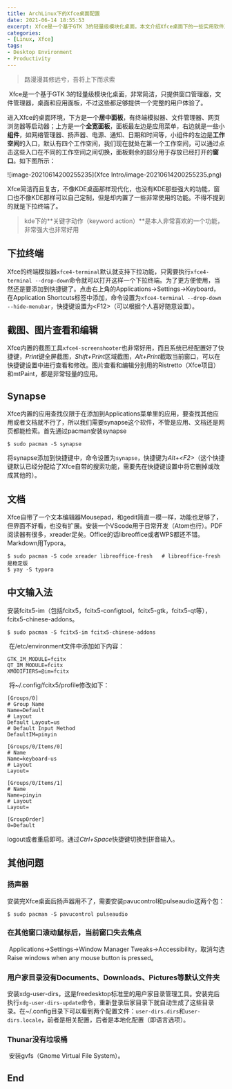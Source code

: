 ```yaml
---
title: ArchLinux下的Xfce桌面配置
date: 2021-06-14 18:55:53
excerpt: Xfce是一个基于GTK 3的轻量级模块化桌面，本文介绍Xfce桌面下的一些实用软件及其相关配置，以提高在Xfce桌面的工作效率
categories:
- [Linux, Xfce]
tags: 
- Desktop Environment
- Productivity
---
```


> 路漫漫其修远兮，吾将上下而求索

​		Xfce是一个基于GTK 3的轻量级模块化桌面，非常简洁，只提供窗口管理器，文件管理器，桌面和应用面板，不过这些都足够提供一个完整的用户体验了。

​		进入Xfce的桌面环境，下方是一个**居中面板**，有终端模拟器、文件管理器、网页浏览器等启动器；上方是一个**全宽面板**，面板最左边是应用菜单，右边就是一些小**组件**，如网络管理器、扬声器、电源、通知、日期和时间等，小组件的左边是**工作空间**的入口，默认有四个工作空间，我们现在就处在第一个工作空间，可以通过点击这些入口在不同的工作空间之间切换，面板剩余的部分用于存放已经打开的**窗口**。如下图所示：

![image-20210614200255235](Xfce Intro/image-20210614200255235.png)

​		Xfce简洁而且复古，不像KDE桌面那样现代化，也没有KDE那些强大的功能，窗口也不像KDE那样可以自己定制，但是却内置了一些非常使用的功能。不得不提到的就是下拉终端了。

> kde下的**关键字动作（keyword action）**是本人非常喜欢的一个功能，非常强大也非常好用

## 下拉终端

​		Xfce的终端模拟器`xfce4-terminal`默认就支持下拉功能，只需要执行`xfce4-terminal --drop-down`命令就可以打开这样一个下拉终端。为了更方便使用，当然还是要添加到快捷键了。点击右上角的Applications->Settings->Keyboard，在Application Shortcuts标签中添加，命令设置为`xfce4-terminal --drop-down --hide-menubar`，快捷键设置为\<F12>（可以根据个人喜好随意设置）。

## 截图、图片查看和编辑

​		Xfce内置的截图工具`xfce4-screenshooter`也非常好用，而且系统已经配置好了快捷键，*Print*键全屏截图，*Shift+Print*区域截图，*Alt+Print*截取当前窗口，可以在快捷键设置中进行查看和修改。图片查看和编辑分别用的Ristretto（Xfce项目）和mtPaint，都是非常轻量的应用。

## Synapse

​		Xfce内置的应用查找仅限于在添加到Applications菜单里的应用，要查找其他应用或者文档就不行了，所以我们需要synapse这个软件，不管是应用、文档还是网页都能检索。首先通过pacman安装synapse

```shell
$ sudo pacman -S synapse
```

​		将synapse添加到快捷键中，命令设置为`synapse`，快捷键为*Alt+\<F2>*（这个快捷键默认已经分配给了Xfce自带的搜索功能，需要先在快捷键设置中将它删掉或改成其他的）。

## 文档

​		Xfce自带了一个文本编辑器Mousepad，和gedit简直一模一样，功能也足够了，但界面不好看，也没有扩展。安装一个VScode用于日常开发（Atom也行）。PDF阅读器有很多，xreader足矣。Office的话libreoffice或者WPS都还不错。Markdown用Typora。

```shell
$ sudo pacman -S code xreader libreoffice-fresh   # libreoffice-fresh是稳定版
$ yay -S typora
```

## 中文输入法

​		安装fcitx5-im（包括fcitx5，fcitx5-configtool，fcitx5-gtk，fcitx5-qt等），fcitx5-chinese-addons。

```shell
$ sudo pacman -S fcitx5-im fcitx5-chinese-addons
```

​		在/etc/environment文件中添加如下内容：

```
GTK_IM_MODULE=fcitx
QT_IM_MODULE=fcitx
XMODIFIERS=@im=fcitx
```

​		将~/.config/fcitx5/profile修改如下：

```
[Groups/0]
# Group Name
Name=Default
# Layout
Default Layout=us
# Default Input Method
DefaultIM=pinyin

[Groups/0/Items/0]
# Name
Name=keyboard-us
# Layout
Layout=

[Groups/0/Items/1]
# Name
Name=pinyin
# Layout
Layout=

[GroupOrder]
0=Default
```

​		logout或者重启即可。通过*Ctrl+Space*快捷键切换到拼音输入。

## 其他问题

### 扬声器

​		安装完Xfce桌面后扬声器用不了，需要安装pavucontrol和pulseaudio这两个包：

```shell
$ sudo pacman -S pavucontrol pulseaudio
```

### 在其他窗口滚动鼠标后，当前窗口失去焦点

​		Applications->Settings->Window Manager Tweaks->Accessibility，取消勾选Raise windows when any mouse button is pressed。

### 用户家目录没有Documents、Downloads、Pictures等默认文件夹

​		安装xdg-user-dirs，这是freedesktop标准里的用户家目录管理工具。安装完后执行`xdg-user-dirs-update`命令，重新登录后家目录下就自动生成了这些目录录。在~/.config目录下可以看到两个配置文件：`user-dirs.dirs`和`user-dirs.locale`，前者是相关配置，后者是本地化配置（即语言选项）。

### Thunar没有垃圾桶

​		安装gvfs（Gnome Virtual File System）。

## End
